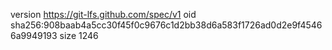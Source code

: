 version https://git-lfs.github.com/spec/v1
oid sha256:908baab4a5cc30f45f0c9676c1d2bb38d6a583f1726ad0d2e9f45466a9949193
size 1246
